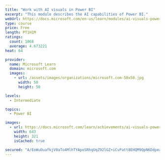 ```yaml
---
title: "Work with AI visuals in Power BI"
excerpt: "This module describes the AI capabilities of Power BI."
webUrl: https://docs.microsoft.com/en-us/learn/modules/ai-visuals-power-bi/
type: course
price: Free
length: PT1H1M
ratings:
  count: 1068
  average: 4.673221
heat: 64

provider:
  name: Microsoft Learn
  domain: microsoft.com
  images:
    - url: /assets/images/organizations/microsoft.com-50x50.jpg
      width: 50
      height: 50

levels:
  - Intermediate

topics:
  - Power BI

images:
  - url: https://docs.microsoft.com/learn/achievements/ai-visuals-power-bi-social.png
    width: 643
    height: 321
    isCached: true

secured: "A/EoWuOuafkjV0aTo4MlhTYApoSRhqUqZ92lGZ+iCvPatt8EHQM9QpN6DdpeayaYi9/r97vX+HDNmNvAWp/UEWdt5Q8wB4VSVBAQyB/KK712i4InCDCdT7cI7tnRglhkS9aaJtqaRM16kK1O9assQAokjB6/+vQ8dG5thSy995dtCECg8vHNY+mPuGQCTe6Qbfm4PBnZIpYdU5M748vNSkD/rkNioV6PnCWIa4dU7zNtvNtSwIONXGCZKI14Xs4DhVucT0k2i4X7hwxjdNTjLgf57+LM3xtKgFsX63jANKtAZb0DILAIRw6eRW2hMEtM5jeC2UOHp8daOjjO9uMclB+s5zkd4ByeHYTdHehX5L8nLm0gQchZ9EEFtRdTeB/ZGmCTJ20njN5Qoc81IT+w0XwUadXyc1LXFtIBAAvhxm0=;UtXA13NEENba5AyLIz9htQ=="
---
```


